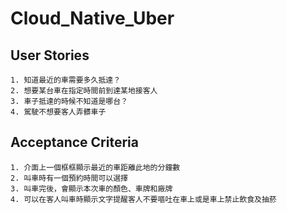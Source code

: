 # Cloud_Native_Uber

## User Stories
    1. 知道最近的車需要多久抵達？
    2. 想要某台車在指定時間前到達某地接客人
    3. 車子抵達的時候不知道是哪台？
    4. 駕駛不想要客人弄髒車子
## Acceptance Criteria
    1. 介面上一個框框顯示最近的車距離此地的分鐘數
    2. 叫車時有一個預約時間可以選擇
    3. 叫車完後，會顯示本次車的顏色、車牌和廠牌
    4. 可以在客人叫車時顯示文字提醒客人不要嘔吐在車上或是車上禁止飲食及抽菸